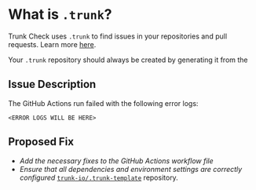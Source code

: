 # What is `.trunk`?

Trunk Check uses `.trunk` to find issues in your repositories and pull requests. Learn more
[here][check-github-integration].

Your `.trunk` repository should always be created by generating it from the

## Issue Description

The GitHub Actions run failed with the following error logs:
```
<ERROR LOGS WILL BE HERE>
```


## Proposed Fix

- *Add the necessary fixes to the GitHub Actions workflow file*
- *Ensure that all dependencies and environment settings are correctly configured* 
[`trunk-io/.trunk-template`](https://github.com/trunk-io/.trunk-template) repository.

[check-github-integration]: https://docs.trunk.io/docs/check-github-integration
